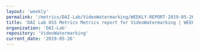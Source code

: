 ```yaml
---
layout: 'weekly'
permalink: '/metrics/DAI-Lab/VideoWatermarking/WEEKLY-REPORT-2019-05-26'
title: 'DAI Lab OSS Metrics Metrics report for VideoWatermarking | WEEKLY-REPORT-2019-05-26'
organization: 'DAI-Lab'
repository: 'VideoWatermarking'
current_date: '2019-05-26'
---
```

